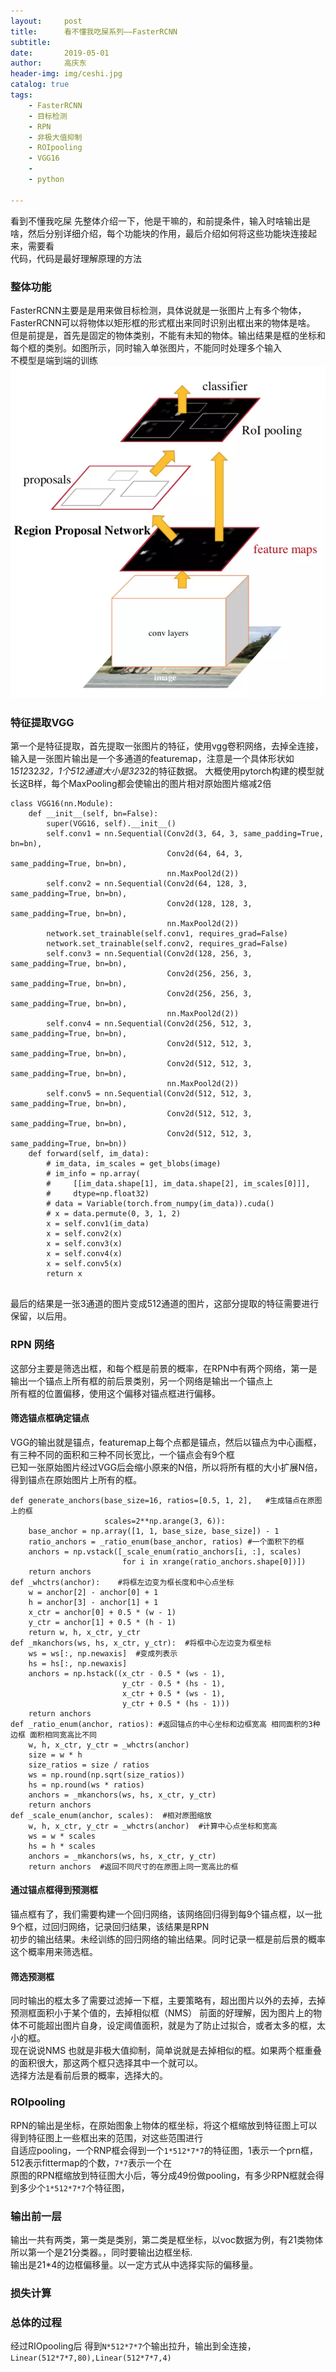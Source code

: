 ```yaml
---
layout:     post
title:      看不懂我吃屎系列——FasterRCNN
subtitle:   
date:       2019-05-01
author:     高庆东
header-img: img/ceshi.jpg
catalog: true
tags:
    - FasterRCNN
    - 目标检测
    - RPN
    - 非极大值抑制
    - ROIpooling
    - VGG16
    -
    - python

---
```


看到不懂我吃屎
先整体介绍一下，他是干嘛的，和前提条件，输入时啥输出是啥，然后分别详细介绍，每个功能块的作用，最后介绍如何将这些功能块连接起来，需要看  
代码，代码是最好理解原理的方法

### 整体功能
FasterRCNN主要是是用来做目标检测，具体说就是一张图片上有多个物体，FasterRCNN可以将物体以矩形框的形式框出来同时识别出框出来的物体是啥。  
但是前提是，首先是固定的物体类别，不能有未知的物体。输出结果是框的坐标和每个框的类别。如图所示，同时输入单张图片，不能同时处理多个输入  
不模型是端到端的训练  
![框架](/img/FasterRCNN.png)

### 特征提取VGG
第一个是特征提取，首先提取一张图片的特征，使用vgg卷积网络，去掉全连接，输入是一张图片输出是一个多通道的featuremap，注意是一个具体形状如
1*512*32*32，1个512通道大小是32*32的特征数据。
大概使用pytorch构建的模型就长这B样，每个MaxPooling都会使输出的图片相对原始图片缩减2倍


```
class VGG16(nn.Module):
    def __init__(self, bn=False):
        super(VGG16, self).__init__()
        self.conv1 = nn.Sequential(Conv2d(3, 64, 3, same_padding=True, bn=bn),
                                   Conv2d(64, 64, 3, same_padding=True, bn=bn),
                                   nn.MaxPool2d(2))
        self.conv2 = nn.Sequential(Conv2d(64, 128, 3, same_padding=True, bn=bn),
                                   Conv2d(128, 128, 3, same_padding=True, bn=bn),
                                   nn.MaxPool2d(2))
        network.set_trainable(self.conv1, requires_grad=False)
        network.set_trainable(self.conv2, requires_grad=False)
        self.conv3 = nn.Sequential(Conv2d(128, 256, 3, same_padding=True, bn=bn),
                                   Conv2d(256, 256, 3, same_padding=True, bn=bn),
                                   Conv2d(256, 256, 3, same_padding=True, bn=bn),
                                   nn.MaxPool2d(2))
        self.conv4 = nn.Sequential(Conv2d(256, 512, 3, same_padding=True, bn=bn),
                                   Conv2d(512, 512, 3, same_padding=True, bn=bn),
                                   Conv2d(512, 512, 3, same_padding=True, bn=bn),
                                   nn.MaxPool2d(2))
        self.conv5 = nn.Sequential(Conv2d(512, 512, 3, same_padding=True, bn=bn),
                                   Conv2d(512, 512, 3, same_padding=True, bn=bn),
                                   Conv2d(512, 512, 3, same_padding=True, bn=bn))
    def forward(self, im_data):
        # im_data, im_scales = get_blobs(image)
        # im_info = np.array(
        #     [[im_data.shape[1], im_data.shape[2], im_scales[0]]],
        #     dtype=np.float32)
        # data = Variable(torch.from_numpy(im_data)).cuda()
        # x = data.permute(0, 3, 1, 2)
        x = self.conv1(im_data)
        x = self.conv2(x)
        x = self.conv3(x)
        x = self.conv4(x)
        x = self.conv5(x)
        return x
        
```
最后的结果是一张3通道的图片变成512通道的图片，这部分提取的特征需要进行保留，以后用。  
### RPN 网络
这部分主要是筛选出框，和每个框是前景的概率，在RPN中有两个网络，第一是输出一个锚点上所有框的前后景类别，另一个网络是输出一个锚点上  
所有框的位置偏移，使用这个偏移对锚点框进行偏移。
#### 筛选锚点框确定锚点
VGG的输出就是锚点，featuremap上每个点都是锚点，然后以锚点为中心画框，有三种不同的面积和三种不同长宽比，一个锚点会有9个框   
已知一张原始图片经过VGG后会缩小原来的N倍，所以将所有框的大小扩展N倍，得到锚点在原始图片上所有的框。

```
def generate_anchors(base_size=16, ratios=[0.5, 1, 2],   #生成锚点在原图上的框
                     scales=2**np.arange(3, 6)):
    base_anchor = np.array([1, 1, base_size, base_size]) - 1
    ratio_anchors = _ratio_enum(base_anchor, ratios) #一个面积下的框
    anchors = np.vstack([_scale_enum(ratio_anchors[i, :], scales)
                         for i in xrange(ratio_anchors.shape[0])])
    return anchors
def _whctrs(anchor):    #将框左边变为框长度和中心点坐标      
    w = anchor[2] - anchor[0] + 1
    h = anchor[3] - anchor[1] + 1
    x_ctr = anchor[0] + 0.5 * (w - 1)
    y_ctr = anchor[1] + 0.5 * (h - 1)
    return w, h, x_ctr, y_ctr
def _mkanchors(ws, hs, x_ctr, y_ctr):  #将框中心左边变为框坐标
    ws = ws[:, np.newaxis]  #变成列表示
    hs = hs[:, np.newaxis]
    anchors = np.hstack((x_ctr - 0.5 * (ws - 1),
                         y_ctr - 0.5 * (hs - 1),
                         x_ctr + 0.5 * (ws - 1),
                         y_ctr + 0.5 * (hs - 1)))
    return anchors
def _ratio_enum(anchor, ratios): #返回锚点的中心坐标和边框宽高 相同面积的3种边框 面积相同宽高比不同
    w, h, x_ctr, y_ctr = _whctrs(anchor)
    size = w * h
    size_ratios = size / ratios
    ws = np.round(np.sqrt(size_ratios))
    hs = np.round(ws * ratios)
    anchors = _mkanchors(ws, hs, x_ctr, y_ctr)
    return anchors
def _scale_enum(anchor, scales):  #相对原图缩放
    w, h, x_ctr, y_ctr = _whctrs(anchor)  #计算中心点坐标和宽高
    ws = w * scales
    hs = h * scales
    anchors = _mkanchors(ws, hs, x_ctr, y_ctr)
    return anchors  #返回不同尺寸的在原图上同一宽高比的框

```
#### 通过锚点框得到预测框
锚点框有了，我们需要构建一个回归网络，该网络回归得到每9个锚点框，以一批9个框，过回归网络，记录回归结果，该结果是RPN  
初步的输出结果。未经训练的回归网络的输出结果。同时记录一框是前后景的概率这个概率用来筛选框。
#### 筛选预测框
同时输出的框太多了需要过滤掉一下框，主要策略有，超出图片以外的去掉，去掉预测框面积小于某个值的，去掉相似框（NMS）
前面的好理解，因为图片上的物体不可能超出图片自身，设定阈值面积，就是为了防止过拟合，或者太多的框，太小的框。  
现在说说NMS 也就是非极大值抑制，简单说就是去掉相似的框。如果两个框重叠的面积很大，那这两个框只选择其中一个就可以。  
选择方法是看前后景的概率，选择大的。

### ROIpooling
RPN的输出是坐标，在原始图象上物体的框坐标，将这个框缩放到特征图上可以得到特征图上一些框出来的范围，对这些范围进行  
自适应pooling，一个RNP框会得到一个`1*512*7*7`的特征图，1表示一个prn框，512表示fittermap的个数，`7*7`表示一个在  
原图的RPN框缩放到特征图大小后，等分成49份做pooling，有多少RPN框就会得到多少个`1*512*7*7`个特征图，
### 输出前一层
输出一共有两类，第一类是类别，第二类是框坐标，以voc数据为例，有21类物体所以第一个是21分类器。，同时要输出边框坐标.  
输出是21\*4的边框偏移量。以一定方式从中选择实际的偏移量。

### 损失计算


### 总体的过程
经过RIOpooling后 得到`N*512*7*7`个输出拉升，输出到全连接，`Linear(512*7*7,80),Linear(512*7*7,4)`
